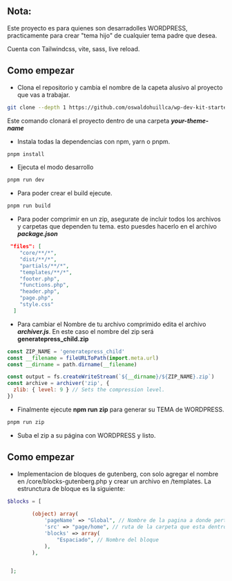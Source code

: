 ## Nota:

Este proyecto es para quienes son desarradolles WORDPRESS, practicamente para crear "tema hijo" de cualquier tema padre que desea.

Cuenta con Tailwindcss, vite, sass, live reload.

## Como empezar

- Clona el repositorio y cambia el nombre de la capeta alusivo al proyecto que vas a trabajar.

```bash
git clone --depth 1 https://github.com/oswaldohuillca/wp-dev-kit-started.git your-theme-name
```
Este comando clonará el proyecto dentro de una carpeta ***your-theme-name***

- Instala todas la dependencias con npm, yarn o pnpm.

```bash
pnpm install
```

- Ejecuta el modo desarrollo

```bash
pnpm run dev
```

- Para poder crear el build ejecute.

```bash
pnpm run build
```

- Para poder comprimir en un zip, asegurate de incluir todos los archivos y carpetas que dependen tu tema.
esto  puesdes hacerlo en el archivo ***package.json***

```json
 "files": [
    "core/**/*",
    "dist/**/*",
    "partials/**/*",
    "templates/**/*",
    "footer.php",
    "functions.php",
    "header.php",
    "page.php",
    "style.css"
  ]
```
- Para cambiar el Nombre de tu archivo comprimido edita el archivo ***archiver.js***. En este caso el nombre del zip será **generatepress_child.zip**

```js
const ZIP_NAME = 'generatepress_child'
const __filename = fileURLToPath(import.meta.url)
const __dirname = path.dirname(__filename)

const output = fs.createWriteStream(`${__dirname}/${ZIP_NAME}.zip`)
const archive = archiver('zip', {
  zlib: { level: 9 } // Sets the compression level.
})
```

- Finalmente ejecute **npm run zip** para generar su TEMA de WORDPRESS.

```bash
pnpm run zip
```
- Suba el zip a su página con WORDPRESS y listo.

## Como empezar

- Implementacion de bloques de gutenberg, con solo agregar el nombre en /core/blocks-gutenberg.php y crear un archivo en /templates. La estrunctura de bloque es la siguiente:
```php
$blocks = [ 
        
        (object) array(
            'pageName' => "Global", // Nombre de la pagina a donde pertenece 
            'src' => "page/home", // ruta de la carpeta que esta dentro de /template
            'blocks' => array(
                "Espaciado", // Nombre del bloque
            ),
        ),


 ];
```
